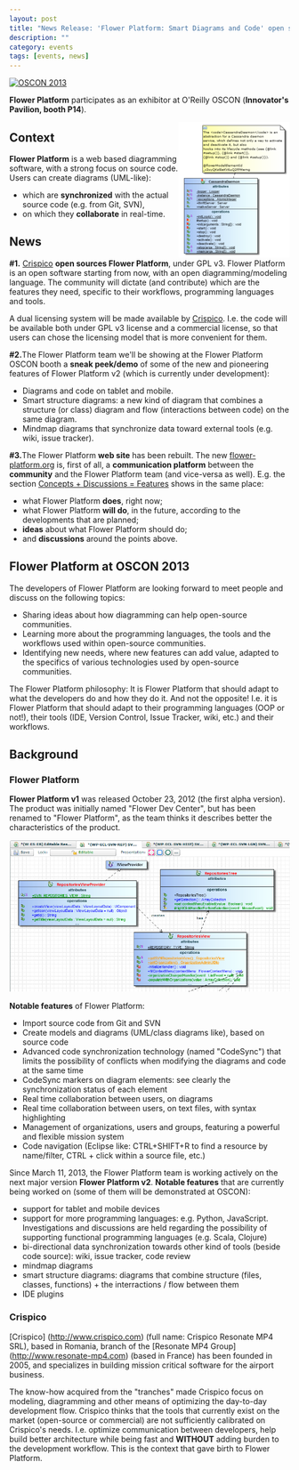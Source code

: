 ```yaml
---
layout: post
title: "News Release: 'Flower Platform: Smart Diagrams and Code' open sourced at O'Reilly OSCON 2013"
description: ""
category: events
tags: [events, news]
---
```


<p class="text-center">
<a href="http://www.oscon.com/oscon2013?cmp=ba-prog-os13-were-exhibiting">
<img src="http://cdn.oreillystatic.com/en/assets/1/event/95/oscon2013_exhibiting_468x60.png" width="468" height="60"  border="0"  alt="OSCON 2013"  />
</a>
</p>

**Flower Platform** participates as an exhibitor at O'Reilly OSCON (**Innovator's Pavilion, booth P14**).

<img class="img-polaroid" style="float:right" src="/screenshots/news_release_zoom-on-class-with-documentation.png"/>

## Context
**Flower Platform** is a web based diagramming software, with a strong focus on source code. Users can create diagrams (UML-like):
* which are **synchronized** with the actual source code (e.g. from Git, SVN),
* on which they **collaborate** in real-time.
 
## News 
 
<div>
<p>
<strong>#1.</strong> <a href="http://www.crispico.com">Crispico</a> <strong>open sources Flower Platform</strong>, under GPL v3. 
Flower Platform is an open software starting from now, with an open diagramming/modeling language. 
The community will dictate (and contribute) which are the features they need, specific to their workflows, programming languages and tools. 
</p>

<p>A dual licensing system will be made available by <a href="http://www.crispico.com">Crispico</a>. 
I.e. the code will be available both under GPL v3 license and a commercial license, so that users can chose the licensing model that is more convenient for them. 
</p>

<p>
<strong>#2.</strong>The Flower Platform team we'll be showing at the Flower Platform OSCON booth a <strong>sneak peek/demo</strong> of some of the 
new and pioneering features of Flower Platform v2 (which is currently under development):
<ul>
<li>Diagrams and code on tablet and mobile.</li>
<li>Smart structure diagrams: a new kind of diagram that combines a structure (or class) diagram and flow (interactions between code) on the same diagram.</li>
<li>Mindmap diagrams that synchronize data toward external tools (e.g. wiki, issue tracker).</li>
</ul> 
</p>

<p>
<strong>#3.</strong>The Flower Platform <strong>web site</strong> has been rebuilt. The new <a href="http://flower-platform.org">flower-platform.org</a> is, first of all,
a <strong>communication platform</strong> between the <strong>community</strong> and the Flower Platform team (and vice-versa as well). 
E.g. the section <a href="/concepts">Concepts + Discussions = Features</a> shows in the same place:</p>

</div>

* what Flower Platform **does**, right now;
* what Flower Platform **will do**, in the future, according to the developments that are planned;
* **ideas** about what Flower Platform should do;
* and **discussions** around the points above.

## Flower Platform at OSCON 2013

The developers of Flower Platform are looking forward to meet people and discuss on the following topics:

* Sharing ideas about how diagramming can help open-source communities.
* Learning more about the programming languages, the tools and the workflows used within open-source communities.
* Identifying new needs, where new features can add value, adapted to the specifics of various technologies used by open-source communities. 

<div>
<p>
<span class="label label-success">The Flower Platform philosophy:</span> It is Flower Platform that should adapt to what the developers do and how they do it. 
And not the opposite! I.e. it is Flower Platform that should adapt to their programming languages (OOP or not!), their tools (IDE, Version Control, Issue Tracker, wiki, etc.) 
and their workflows. 
</p>
</div>

## Background

### Flower Platform

**Flower Platform v1** was released October 23, 2012 (the first alpha version). The product was initially named "Flower Dev Center", but has been
renamed to "Flower Platform", as the team thinks it describes better the characteristics of the product.

<p class="text-center">
<img class="img-polaroid" src="/screenshots/zoom-on-classes-without-doc.png"/>
</p>

**Notable features** of Flower Platform:
* Import source code from Git and SVN
* Create models and diagrams (UML/class diagrams like), based on source code
* Advanced code synchronization technology (named "CodeSync") that limits the possibility of conflicts when modifying the diagrams and code at the same time
* CodeSync markers on diagram elements: see clearly the synchronization status of each element    
* Real time collaboration between users, on diagrams
* Real time collaboration between users, on text files, with syntax highlighting
* Management of organizations, users and groups, featuring a powerful and flexible mission system
* Code navigation (Eclipse like: CTRL+SHIFT+R to find a resource by name/filter, CTRL + click within a source file, etc.)

Since March 11, 2013, the Flower Platform team is working actively on the next major version **Flower Platform v2**. 
**Notable features** that are currently being worked on (some of them will be demonstrated at OSCON):
* support for tablet and mobile devices
* support for more programming languages: e.g. Python, JavaScript. Investigations and discussions are held regarding the possibility of supporting functional programming
languages (e.g. Scala, Clojure)
* bi-directional data synchronization towards other kind of tools (beside code source): wiki, issue tracker, code review
* mindmap diagrams
* smart structure diagrams: diagrams that combine structure (files, classes, functions) + the interractions / flow between them
* IDE plugins

### Crispico

[Crispico] (http://www.crispico.com) (full name: Crispico Resonate MP4 SRL), based in Romania, branch of the [Resonate MP4 Group] (http://www.resonate-mp4.com)
(based in France) has been founded in 2005, and specializes in building 
mission critical software for the airport business.

The know-how acquired from the "tranches" made Crispico focus on modeling, diagramming and other means of optimizing the day-to-day development flow. Crispico thinks that
the tools that currently exist on the market (open-source or commercial) are not sufficiently calibrated on Crispico's needs. I.e. optimize communication between developers, 
help build better architecture while being fast and **WITHOUT** adding burden to the development workflow. This is the context that gave birth to Flower Platform.  

